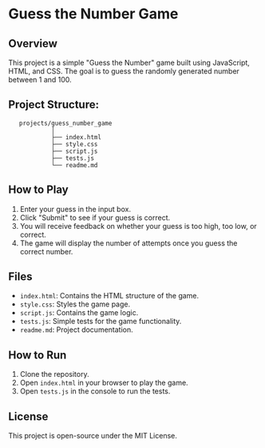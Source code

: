 # Guess the Number Game

## Overview
This project is a simple "Guess the Number" game built using JavaScript, HTML, and CSS. The goal is to guess the randomly generated number between 1 and 100.

## Project Structure:
```
   projects/guess_number_game
            │
            ├── index.html
            ├── style.css
            ├── script.js
            ├── tests.js
            └── readme.md

```
## How to Play
1. Enter your guess in the input box.
2. Click "Submit" to see if your guess is correct.
3. You will receive feedback on whether your guess is too high, too low, or correct.
4. The game will display the number of attempts once you guess the correct number.

## Files
- `index.html`: Contains the HTML structure of the game.
- `style.css`: Styles the game page.
- `script.js`: Contains the game logic.
- `tests.js`: Simple tests for the game functionality.
- `readme.md`: Project documentation.

## How to Run
1. Clone the repository.
2. Open `index.html` in your browser to play the game.
3. Open `tests.js` in the console to run the tests.

## License
This project is open-source under the MIT License.
